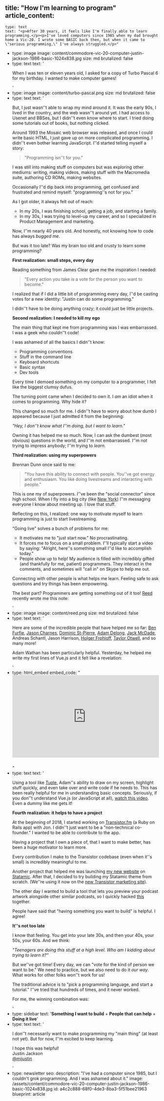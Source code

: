 title: "How I'm learning to program"
article_content:
  -
    type: text
    text: "<p>After 30 years, it feels like I'm finally able to learn programming.</p><p>I've loved computers since 1985 when my dad brought home a Vic-20. I wrote some BASIC back then, but when it came to \"serious programming,\" I've always struggled.</p>"
  -
    type: image
    image: content/commodore-vic-20-computer-justin-jackson-1986-basic-1024x838.jpg
    size: md
    brutalized: false
  -
    type: text
    text: '<p>When I was ten or eleven years old, I asked for a copy of Turbo Pascal 6 for my birthday. I wanted to make computer games!<br></p>'
  -
    type: image
    image: content/turbo-pascal.png
    size: md
    brutalized: false
  -
    type: text
    text: '<p>But, I just wasn''t able to wrap my mind around it. It was the early 90s, I lived in the country, and the web wasn''t around yet. I had access to Usenet and BBSes, but I didn''t even know where to start. I tried doing some tutorials out of books, but nothing clicked.<br></p><p>Around 1993 the Mosaic web browser was released, and once I could write basic HTML, I just gave up on more complicated programming. I didn''t even bother learning JavaScript. I''d started telling myself a story:&nbsp;</p><blockquote><p>"Programming isn''t for you."</p></blockquote><p>I was still into making stuff on computers but was exploring other mediums: writing, making videos, making stuff with the Macromedia suite, authoring CD ROMs, making websites.</p><p>Occasionally I''d dip back into programming, get confused and frustrated and remind myself: "programming''s not for you."</p><p>As I got older, it always felt out of reach:</p><ul><li>In my 20s, I was finishing school, getting a job, and starting a family.</li><li>In my 30s, I was trying to level-up my career, and so I specialized in Product Management and marketing.</li></ul><p>Now, I''m nearly 40 years old. And honestly, not knowing how to code has always <em>bugged me</em>. </p><p>But was it too late? Was my brain too old and crusty to learn some programming?</p><p><strong>First realization: small steps, every day</strong></p><p>Reading something from James Clear gave me the inspiration I needed:</p><blockquote><p>"Every action you take is a vote for the person you want to become."</p></blockquote><p>I realized that if I did a little bit of programming every day, I''d be casting votes for a new identity: "Justin can do some programming."</p><p>I didn''t have to be doing anything crazy; it could just be little projects.</p><p><strong>Second realization: I needed to kill my ego</strong></p><p>The main thing that kept me from programming was I was embarrassed. I was a geek who couldn''t code!</p><p>I was ashamed of all the basics I didn''t know:</p><ul><li>Programming conventions</li><li>Stuff in the command line</li><li>Keyboard shortcuts</li><li>Basic syntax</li><li>Dev tools</li></ul><p>Every time I demoed something on my computer to a programmer, I felt like the biggest clumsy dufus.</p><p>The turning point came when I decided to own it. I <em>am </em>an idiot when it comes to programming. Why hide it?</p><p>This changed so much for me. I didn''t have to worry about how dumb I appeared because I just admitted it from the beginning:</p><p><em>"Hey, I don''t know what I''m doing, but I want to learn."</em></p><p>Owning it has helped me so much. Now, I can ask the dumbest (most obvious) questions in the world, and I''m not embarrassed. I''m not trying to impress anybody; I''m trying to <em>learn.</em></p><p><strong>Third realization: using my superpowers</strong></p><p>Brennan Dunn once said to me:</p><blockquote><p>"You have this ability to connect with people. You''ve got energy and enthusiasm. You like doing livestreams and interacting with people."</p></blockquote><p>This is one my of superpowers. I''ve been the "social connector" since high school. When I fly into a big city (like <a href="https://laracon.us/">New York</a>) I''m messaging everyone I know about meeting up. I love that stuff.</p><p>Reflecting on this, I realized: one way to motivate myself to learn programming is just to start livestreaming.</p><p>"Going live" solves a bunch of problems for me:</p><ul><li>It motivates me to "just start now." No procrastinating.</li><li>It forces me to focus on a small problem. I''ll typically start a video by saying: "Alright, here''s something small I''d like to accomplish today."</li><li>People show up to help! My audience is filled with incredibly gifted (and thankfully for me, patient) programmers. They interact in the comments, and sometimes will "call in" on Skype to help me out.</li></ul><p>Connecting with other people is what helps me learn. Feeling safe to ask questions and try things has been empowering.</p><p>The best part? Programmers are getting something out of it too! <a href="https://twitter.com/reedallred?lang=en">Reed</a> recently wrote me this note:</p>'
  -
    type: image
    image: content/reed.png
    size: md
    brutalized: false
  -
    type: text
    text: '<p>Here are some of the incredible people that have helped me so far: <a href="https://benfurfie.co.uk/">Ben Furfie</a>,&nbsp;<a href="https://www.youtube.com/watch?v=Ob4WGoRp_UE">Jason Charnes</a>, <a href="https://www.youtube.com/watch?v=vpN3JwJZ2pk">Dominic St-Pierre</a>, <a href="https://www.youtube.com/watch?v=4-i2WnyPz8U">Adam Delong</a>, <a href="https://www.youtube.com/watch?v=rETvFclihfY">Jack McDade</a>, Andreas Schantl, Jason Harrison, <a href="https://www.youtube.com/watch?v=lwpex0OTI4o">Holger Frohloff</a>, <a href="https://www.youtube.com/watch?v=wXyHR42QpOo">Taylor Otwell</a>, and so many more!</p><p>Adam Wathan has been particularly helpful. Yesterday, he helped me write my first lines of Vue.js and it felt like a revelation:</p>'
  -
    type: html_embed
    embed_code: "<style>.embed-container { position: relative; padding-bottom: 56.25%; height: 0; overflow: hidden; max-width: 100%; } .embed-container iframe, .embed-container object, .embed-container embed { position: absolute; top: 0; left: 0; width: 100%; height: 100%; }</style><div class='embed-container' style='margin-bottom:25px'><iframe src='https://www.youtube.com/embed//s3yWEtGpp_A?rel=0' frameborder='0' allowfullscreen></iframe></div>"
  -
    type: text
    text: '<p>Using a tool like <a href="https://tuple.app/?utm_source=justinjackson.ca&amp;utm_medium=link&amp;utm_campaign=justinjackson">Tuple</a>, Adam''s ability to draw on my screen, highlight stuff quickly, and even take over and write code if he needs to. This has been really helpful for me in understanding basic concepts. Seriously, if you don''t understand Vue.js (or JavaScript at all), <a href="https://youtu.be/s3yWEtGpp_A">watch this video</a>. Even a dummy like me gets it!<br></p><p><strong>Fourth realization: it helps to have a project</strong></p><p>At the beginning of 2018, I started working on <a href="https://transistor.fm/?via=justin">Transistor.fm</a> (a Ruby on Rails app) with Jon. I didn''t just want to be a "non-technical co-founder." I wanted to be able to contribute to the app.</p><p>Having a project that I own a piece of, that I want to make better, has been a huge motivator to learn more.</p><p>Every contribution I make to the Transistor codebase (even when it''s small) is incredibly meaningful to me.</p><p>Another project that helped me was launching <a href="https://justinjackson.ca">my new website</a> on <a href="https://statamic.com">Statamic</a>. After that, I decided to try building my Statamic theme from scratch. (We''re using it now on the <a href="https://transistor.fm/?via=justin">new Transistor marketing site</a>).</p><p>The other day I wanted to build a tool that lets you preview your podcast artwork alongside other similar podcasts, so I quickly hacked <a href="https://transistor.fm/preview/">this</a> together.</p><p>People have said that "having something you want to build" is helpful. I agree! </p><p><strong>It''s not too late</strong></p><p>I know that feeling. You get into your late 30s, and then your 40s, your 50s, your 60s. And we think:</p><p><em>"Teenagers are doing this stuff at a high level. Who am I kidding about trying to learn it?"</em></p><p>But we''ve got time! Every day, we can "vote for the kind of person we want to be." We need to practice, but we also need to do it <em>our way</em>. What works for other folks won''t work for us!</p><p>The traditional advice is to "pick a programming language, and start a tutorial." I''ve tried that hundreds of times, and it never worked.</p><p>For me, the winning combination was:</p>'
  -
    type: sidebar
    text: '**Something I want to build** + **People that can help** + **Doing it live**'
  -
    type: text
    text: '<p>I don''t necessarily want to make programming my "main thing" (at least not yet). But for now, I''m excited to keep learning.<br></p><p>I hope this was helpful!<br>Justin Jackson<br><a href="https://twitter.com/mijustin">@mijustin</a></p>'
  -
    type: newsletter
seo:
  description: "I've had a computer since 1985, but I couldn't grok programming. And I was ashamed about it."
  image: /assets/content/commodore-vic-20-computer-justin-jackson-1986-basic-1024x838.jpg
id: a4c2c888-68f0-4de3-8ba3-5f51bee21963
blueprint: article
